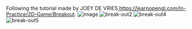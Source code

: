 Following the tutorial made by JOEY DE VRIES,https://learnopengl.com/In-Practice/2D-Game/Breakout.
![image](https://github.com/cccccz/OpenGL-BreakOutGame/assets/60713799/41ae77fd-165a-4962-a797-4938b7d2e949)
![break-out2](https://github.com/cccccz/OpenGL-BreakOutGame/assets/60713799/8f761367-26d8-4741-8a5f-37fa86dfc5e7)
![break-out4](https://github.com/cccccz/OpenGL-BreakOutGame/assets/60713799/1887e30a-2827-41ee-96b4-16c81aa1d909)
![break-out5](https://github.com/cccccz/OpenGL-BreakOutGame/assets/60713799/64d97e0d-6633-4213-b1bd-44e9f15a8813)
